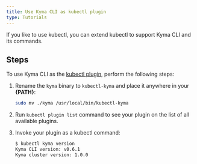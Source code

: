 ```yaml
---
title: Use Kyma CLI as kubectl plugin
type: Tutorials
---
```


If you like to use kubectl, you can extend kubectl to support Kyma CLI and its commands.

## Steps

To use Kyma CLI as the [kubectl plugin](https://kubernetes.io/docs/tasks/extend-kubectl/kubectl-plugins/), perform the following steps:

1. Rename the `kyma` binary to `kubectl-kyma` and place it anywhere in your **{PATH}**:

    ```bash
    sudo mv ./kyma /usr/local/bin/kubectl-kyma
    ```

2. Run `kubectl plugin list` command to see your plugin on the list of all available plugins.

3. Invoke your plugin as a kubectl command:

    ```bash
    $ kubectl kyma version
    Kyma CLI version: v0.6.1
    Kyma cluster version: 1.0.0
    ```
